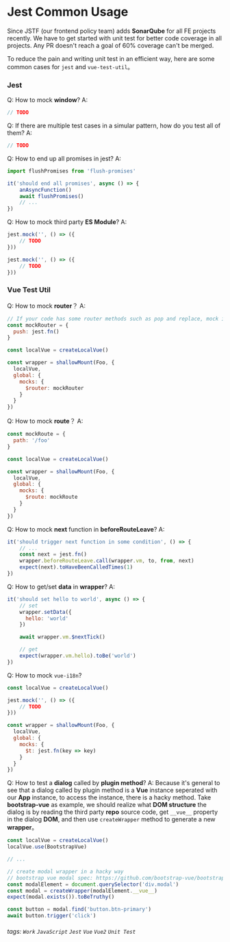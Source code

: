 # Jest Common Usage

Since JSTF (our frontend policy team) adds **SonarQube** for all FE projects recently. We have to get started with unit test for better code coverage in all projects. Any PR doesn't reach a goal of 60% coverage can't be merged.<br/> 

To reduce the pain and writing unit test in an efficient way, here are some common cases for `jest` and `vue-test-util`。

### Jest

Q: How to mock **window**?
A:
```javascript
// TODO
```

Q: If there are multiple test cases in a simular pattern, how do you test all of them?
A:
```javascript
// TODO
```

Q: How to end up all promises in jest?
A:
```javascript
import flushPromises from 'flush-promises'

it('should end all promises', async () => {
    anAsyncFunction()
    await flushPromises()
    // ...
})
```

Q: How to mock third party **ES Module**?
A:
```javascript
jest.mock('', () => ({
    // TODO
}))

jest.mock('', () => ({
    // TODO
}))
```

### Vue Test Util
Q: How to mock **router**？
A: 
```javascript
// If your code has some router methods such as pop and replace, mock it with jest.fn is fine.
const mockRouter = {
  push: jest.fn()
}

const localVue = createLocalVue()

const wrapper = shallowMount(Foo, {
  localVue,
  global: {
    mocks: {
      $router: mockRouter
    }
  }
})
```

Q: How to mock **route**？
A:
```javascript
const mockRoute = {
  path: '/foo'
}

const localVue = createLocalVue()

const wrapper = shallowMount(Foo, {
  localVue,
  global: {
    mocks: {
      $route: mockRoute
    }
  }
})
```

Q: How to mock **next** function in **beforeRouteLeave**?
A:
```javascript
it('should trigger next function in some condition', () => {
    // ...
    const next = jest.fn()
    wrapper.beforeRouteLeave.call(wrapper.vm, to, from, next)
    expect(next).toHaveBeenCalledTimes(1)
})

```

Q: How to get/set **data** in **wrapper**?
A:
```javascript
it('should set hello to world', async () => {
    // set
    wrapper.setData({
      hello: 'world'
    })

    await wrapper.vm.$nextTick()

    // get
    expect(wrapper.vm.hello).toBe('world')
})
```

Q: How to mock `vue-i18n`?
```javascript
const localVue = createLocalVue()

jest.mock('', () => ({
    // TODO
}))

const wrapper = shallowMount(Foo, {
  localVue,
  global: {
    mocks: {
      $t: jest.fn(key => key)
    }
  }
})
```

Q: How to test a **dialog** called by **plugin method**?
A: Because it's general to see that a dialog called by plugin method is a **Vue** instance seperated with our **App** instance, to access the instance, there is a hacky method. Take **bootstrap-vue** as example, we should realize what **DOM structure** the dialog is by reading the third party **repo** source code, get `__vue__` property in the dialog **DOM**, and then use `createWrapper` method to generate a new **wrapper**。
```javascript
const localVue = createLocalVue()
localVue.use(BootstrapVue)

// ...

// create modal wrapper in a hacky way
// bootstrap vue modal spec: https://github.com/bootstrap-vue/bootstrap-vue/blob/dev/src/components/modal/modal.spec.js
const modalElement = document.querySelector('div.modal')
const modal = createWrapper(modalElement.__vue__)
expect(modal.exists()).toBeTruthy()

const button = modal.find('button.btn-primary')
await button.trigger('click')
```
###### tags: `Work` `JavaScript` `Jest` `Vue` `Vue2` `Unit Test`